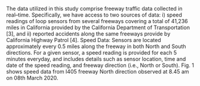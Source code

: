 

The data utilized in this study comprise freeway traffic data collected in real–time. Specifically, we have access
to two sources of data: i) speed readings of loop sensors from several freeways covering a total of 41,236 miles in
California provided by the California Department of Transportation [3], and ii) reported accidents along the same
freeways provide by California Highway Patrol [4].
Speed Data: Sensors are located approximately every 0.5 miles along the freeway in both North and South
directions. For a given sensor, a speed reading is provided for each 5 minutes everyday, and includes details
such as sensor location, time and date of the speed reading, and freeway direction (i.e., North or South). Fig. 1
shows speed data from I405 freeway North direction observed at 8.45 am on 08th March 2020.
